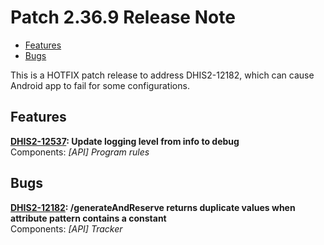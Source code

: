 # Patch 2.36.9 Release Note

  - [Features](#features)
  - [Bugs](#bugs)

This is a HOTFIX patch release to address DHIS2-12182, which can cause Android app to fail for some configurations.

## Features

**[DHIS2-12537](https://jira.dhis2.org/browse/DHIS2-12537): Update logging level from info to debug**  
Components: _[API] Program rules_

## Bugs

**[DHIS2-12182](https://jira.dhis2.org/browse/DHIS2-12182): /generateAndReserve returns duplicate values when attribute pattern contains a constant**  
Components: _[API] Tracker_

